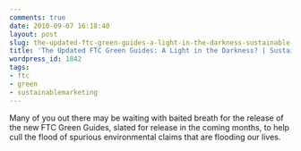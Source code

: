 ```yaml
---
comments: true
date: 2010-09-07 16:18:40
layout: post
slug: the-updated-ftc-green-guides-a-light-in-the-darkness-sustainable-industries
title: 'The Updated FTC Green Guides: A Light in the Darkness? | Sustainable Industries'
wordpress_id: 1842
tags:
- ftc
- green
- sustainablemarketing
---
```


Many of you out there may be waiting with baited breath for the release of the new FTC Green Guides, slated for release in the coming months, to help cull the flood of spurious environmental claims that are flooding our lives.
